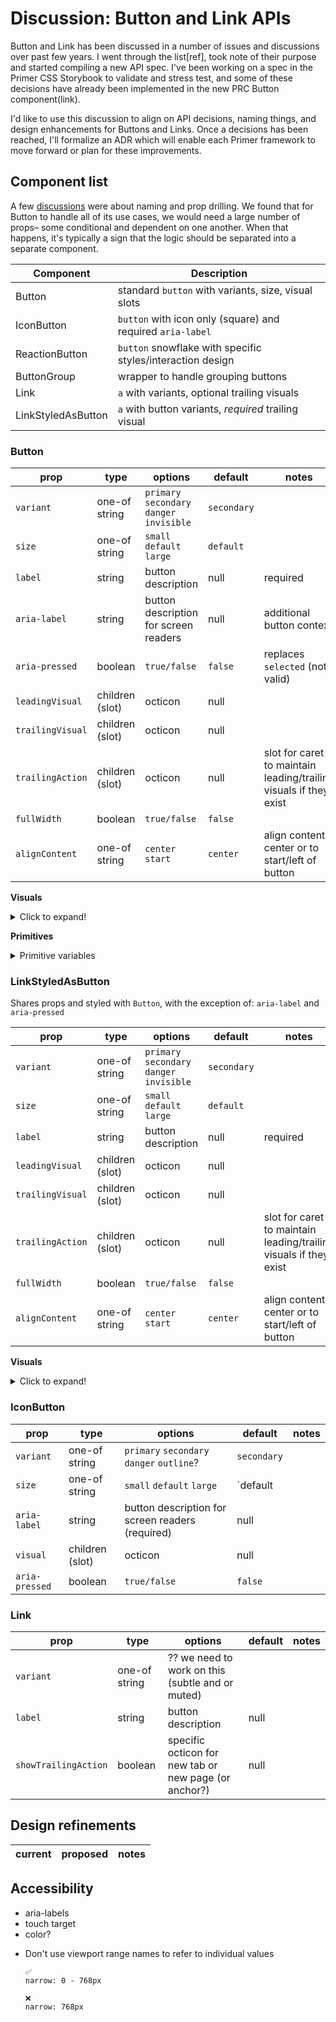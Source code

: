 # Discussion: Button and Link APIs

Button and Link has been discussed in a number of issues and discussions over past few years. I went through the list[ref], took note of their purpose and started compiling a new API spec. I've been working on a spec in the Primer CSS Storybook to validate and stress test, and some of these decisions have already been implemented in the new PRC Button component(link).

I'd like to use this discussion to align on API decisions, naming things, and design enhancements for Buttons and Links. Once a decisions has been reached, I'll formalize an ADR which will enable each Primer framework to move forward or plan for these improvements.

## Component list
A few [discussions](https://github.com/github/primer/discussions/477) were about naming and prop drilling. We found that for Button to handle all of its use cases, we would need a large number of props– some conditional and dependent on one another. When that happens, it's typically a sign that the logic should be separated into a separate component.

| Component | Description |
| -- | -- |
| Button | standard `button` with variants, size, visual slots |
| IconButton | `button` with icon only (square) and required `aria-label` |
| ReactionButton | `button` snowflake with specific styles/interaction design |
| ButtonGroup | wrapper to handle grouping buttons |
| Link | `a` with variants, optional trailing visuals |
| LinkStyledAsButton | `a` with button variants, *required* trailing visual |



### Button

| prop | type | options | default | notes |
| -- | -- | -- | -- | -- |
| `variant` | one-of string | `primary` `secondary` `danger` `invisible` | `secondary` | |
| `size` | one-of string | `small` `default` `large` | `default` | |
| `label` | string | button description | null | required |
| `aria-label` | string | button description for screen readers | null | additional button context |
| `aria-pressed` | boolean | `true/false` | `false` | replaces `selected` (not valid) |
| `leadingVisual` | children (slot) | octicon | null | |
| `trailingVisual` | children (slot) | octicon | null | |
| `trailingAction` | children (slot) | octicon | null | slot for caret to maintain leading/trailing visuals if they exist |
| `fullWidth` | boolean | `true/false` | `false` | |
| `alignContent` | one-of string | `center` `start` | `center` | align content center or to start/left of button |

**Visuals**
<details>
  <summary>Click to expand!</summary>
  
  stuff
</details>

**Primitives**
<details>
  <summary>Primitive variables</summary>
  
  | variant | property | token | value |
  | -- | -- | -- | -- |
  | small | `height` | `--gh-control-medium-size` | 32px |
  | small | `padding` | 0 `--gh-control-medium-paddingInline-normal` | 12px |
  | small | `gap` | `--gh-control-medium-gap` |
  | medium | `height` | `--gh-control-medium-size` | 32px |
  | medium | `padding` | 0 `--gh-control-medium-paddingInline-normal` | 12px |
  | medium | `gap` | `--gh-control-medium-gap` |
</details>

### LinkStyledAsButton

Shares props and styled with `Button`, with the exception of: `aria-label` and `aria-pressed`

| prop | type | options | default | notes |
| -- | -- | -- | -- | -- |
| `variant` | one-of string | `primary` `secondary` `danger` `invisible` | `secondary` | |
| `size` | one-of string | `small` `default` `large` | `default` | |
| `label` | string | button description | null | required |
| `leadingVisual` | children (slot) | octicon | null | |
| `trailingVisual` | children (slot) | octicon | null | |
| `trailingAction` | children (slot) | octicon | null | slot for caret to maintain leading/trailing visuals if they exist |
| `fullWidth` | boolean | `true/false` | `false` | |
| `alignContent` | one-of string | `center` `start` | `center` | align content center or to start/left of button |

**Visuals**
<details>
  <summary>Click to expand!</summary>
  
  stuff
</details>

### IconButton

| prop | type | options | default | notes |
| -- | -- | -- | -- | -- |
| `variant` | one-of string | `primary` `secondary` `danger` `outline`? | `secondary` | |
| `size` | one-of string | `small` `default` `large` | `default | |
| `aria-label` | string | button description for screen readers (required) | null | |
| `visual` | children (slot) | octicon | null | |
| `aria-pressed` | boolean | `true/false` | `false` | |


### Link

| prop | type | options | default | notes |
| -- | -- | -- | -- | -- |
| `variant` | one-of string | ?? we need to work on this (subtle and or muted) | |
| `label` | string | button description | null | |
| `showTrailingAction` | boolean | specific octicon for new tab or new page (or anchor?) | null | |


## Design refinements

| current | proposed | notes
| -- | -- | -- |

## Accessibility
- aria-labels
- touch target
- color?


* Don't use viewport range names to refer to individual values
  
  ```
  ✅
  narrow: 0 - 768px
  
  ❌
  narrow: 768px
  ```

